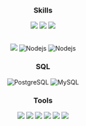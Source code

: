 <div align='center'>
  
<br>
  
<!--👋 Hi, I’m john park-->
  
<h3 align="center"><b> Skills </b></h3>

 <a href="" target="_blank"><img src="https://img.shields.io/badge/swift-FA7343?style=for-the-badge&logo=swift&logoColor=FFFFFF"/></a>
  <a href="" target="_blank"><img src="https://img.shields.io/badge/-C-%23A8B9CC?style=for-the-badge&logo=C&logoColor=white"/></a> 
  <a href="" target="_blank"><img src="https://img.shields.io/badge/realm-39477F?style=for-the-badge&logo=realm&logoColor=FFFFFF"/></a>
 
 <br>
 
 <img src="https://img.shields.io/badge/typescirpt-3178C6?style=for-the-badge&logo=typescript&logoColor=white">
<img alt="Nodejs" src="https://img.shields.io/badge/Node.js-339933?style=for-the-badge&logo=Node.js&logoColor=white">
<img alt="Nodejs" src="https://img.shields.io/badge/nestjs-E0234E?style=for-the-badge&logo=nestjs&logoColor=white">
 
 <br>
 
 <h3 align="center"><b>SQL</b></h3>
 
 <img alt="PostgreSQL" src="https://img.shields.io/badge/PostgreSQL-316192?style=for-the-badge&logo=postgresql&logoColor=white">
 
  <img alt="MySQL" src="https://img.shields.io/badge/MySQL-005C84?style=for-the-badge&logo=mysql&logoColor=white">

 
 <br/>
 
 <h3 align="center"><b>Tools</b></h3>
  
  <a href="" target="_blank"><img src="https://img.shields.io/badge/xcode-147EFB?style=for-the-badge&logo=xcode&logoColor=FFFFFF"/></a> 
  <a href="" target="_blank"><img src="https://img.shields.io/badge/cocoapods-EE3322?style=for-the-badge&logo=cocoapods&logoColor=FFFFFF"/></a>
  <a href="" target="_blank"><img src="https://img.shields.io/badge/spm-000000?style=for-the-badge&logo=apple&logoColor=FFFFFF"/></a>
  <a href="" target="_blank"><img src="https://img.shields.io/badge/vsc-007ACC?style=for-the-badge&logo=visualstudiocode&logoColor=FFFFFF"/></a> 
  <a href="" target="_blank"><img src="https://img.shields.io/badge/figma-F24E1E?style=for-the-badge&logo=figma&logoColor=FFFFFF"/></a> 
  <a href="" target="_blank"><img src="https://img.shields.io/badge/git-F05032?style=for-the-badge&logo=git&logoColor=FFFFFF"/></a> 

 <br/>
 <br/>  

 

  </div>


 
